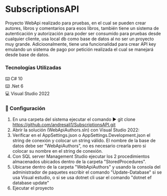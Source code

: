 # SubscriptionsAPI
Proyecto WebApi realizado para pruebas, en el cual se pueden crear autores, libros y comentarios para esos libros, también tiene un sistema de autenticación y autorización para poder ser consumido para pruebas desde cualquier cliente, usa local db como base de datos al no ser un proyecto muy grande. Adicioonalmente, tiene una funcionalidad para crear API key emulando un sistema de pago por petición realizada el cual se manejará desde base de datos.

### Tecnologías Utilizadas
:keyboard: C# 10  
:keyboard: .Net 6  
:computer: Visual Studio 2022  

### :open_book: Configuración  
1. En una carpeta del sistema ejecutar el comando :arrow_forward: git clone https://github.com/andresali1/SubscriptionsAPI.git
2. Abrir la solución (WebApiAuthors.sln) con Visual Studio 2022:
3. Verificar en el AppSettings.json o AppSettings.Development.json el string de conexión y colocar un string válido. El nombre de la base de datos debe ser "WebApiAuthors", no es necesario crearla pero si colocar su nombre en el string de conexión.
4. Con SQL server Management Studio ejecutar los 2 procedimientos almacenados ubicados dentro de la carpeta "StoredProcedures".
5. Ubicarse dentro de la carpeta "WebApiAuthors" y usando la consola del administrador de paquetes escribir el comando "Update-Database" si se usa Visual estudio, o si se usa dotnet cli usar el comando "dotnet ef database update"
6.  Ejecutar el proyecto

